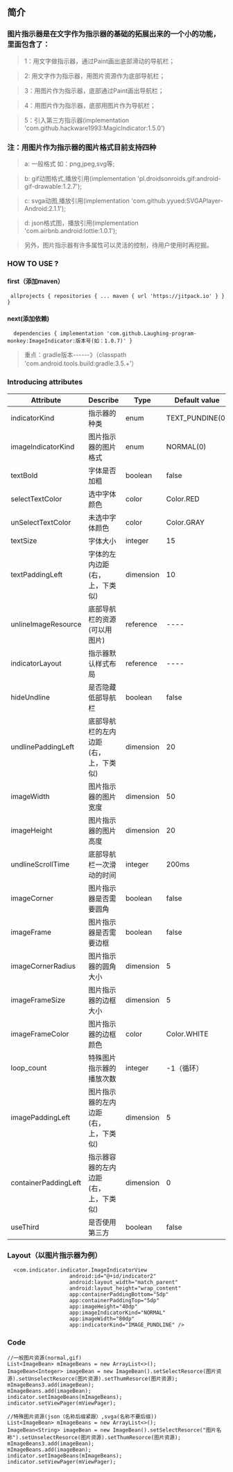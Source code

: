 ## 简介 
### 图片指示器是在文字作为指示器的基础的拓展出来的一个小的功能，里面包含了：
> 1：用文字做指示器，通过Paint画出底部滑动的导航栏；

> 2: 用文字作为指示器，用图片资源作为底部导航栏；

> 3：用图片作为指示器，底部通过Paint画出导航栏；

> 4：用图片作为指示器，底部用图片作为导航栏；

> 5：引入第三方指示器(implementation 'com.github.hackware1993:MagicIndicator:1.5.0')
### 注：用图片作为指示器的图片格式目前支持四种
> a:  一般格式 如：png,jpeg,svg等;

> b:  gif动图格式,播放引用(implementation 'pl.droidsonroids.gif:android-gif-drawable:1.2.7');

> c:  svga动图,播放引用(implementation 'com.github.yyued:SVGAPlayer-Android:2.1.1');

> d:  json格式图，播放引用(implementation 'com.airbnb.android:lottie:1.0.1');

> 另外，图片指示器有许多属性可以灵活的控制，待用户使用时再挖掘。
### HOW TO USE ?
#### first（添加maven）
` allprojects {
		repositories {
			...
			maven { url 'https://jitpack.io' }
		}
	}`  

#### next(添加依赖)
`  dependencies {
	        implementation 'com.github.Laughing-program-monkey:ImageIndicator:版本号(如：1.0.7)'
	}` 
	
> 重点：gradle版本------》（classpath 'com.android.tools.build:gradle:3.5.+'）
### Introducing attributes
Attribute  | Describe  | Type | Default value | Must
---- | ----- |  --- | ---- | -----
indicatorKind  | 指示器的种类 |  enum  | TEXT_PUNDINE(0) | NO
imageIndicatorKind  | 图片指示器的图片格式 |  enum  | NORMAL(0) | NO
textBold  | 字体是否加粗 |  boolean  | false | NO
selectTextColor  | 选中字体颜色 |  color  | Color.RED | NO
unSelectTextColor  | 未选中字体颜色 |  color  | Color.GRAY | NO
textSize  | 字体大小 |  integer  | 15 | NO
textPaddingLeft  | 字体的左内边距(右，上，下类似) |  dimension  | 10 | NO
unlineImageResource  | 底部导航栏的资源(可以用图片) |  reference  | ---- | NO
indicatorLayout  | 指示器默认样式布局 |  reference  | ---- | NO
hideUndline  | 是否隐藏低部导航栏 |  boolean  | false | NO
undlinePaddingLeft  | 底部导航栏的左内边距(右，上，下类似) |  dimension  | 20 | NO
imageWidth  | 图片指示器的图片宽度 |  dimension  | 50 | NO
imageHeight  | 图片指示器的图片高度 |  dimension  | 20 | NO
undlineScrollTime  | 底部导航栏一次滑动的时间 |  integer  | 200ms | NO
imageCorner  | 图片指示器是否需要圆角 |  boolean  | false | NO
imageFrame  | 图片指示器是否需要边框 |  boolean  | false | NO
imageCornerRadius  | 图片指示器的圆角大小 |  dimension  | 5 | NO
imageFrameSize  | 图片指示器的边框大小 |  dimension  | 5 | NO
imageFrameColor  | 图片指示器的边框颜色 |  color  | Color.WHITE | NO
loop_count  | 特殊图片指示器的播放次数 |  integer  | -1（循环） | NO
imagePaddingLeft  | 图片指示器的左内边距(右，上，下类似) |  dimension  | 5 | NO
containerPaddingLeft | 指示器容器的左内边距(右，上，下类似) | dimension | 0 | NO 
useThird  | 是否使用第三方 |  boolean  | false | NO

### Layout（以图片指示器为例）
```
  <com.indicator.indicator.ImageIndicatorView
                    android:id="@+id/indicator2"
                    android:layout_width="match_parent"
                    android:layout_height="wrap_content"
                    app:containerPaddingBottom="5dp"
                    app:containerPaddingTop="5dp"
                    app:imageHeight="40dp"
                    app:imageIndicatorKind="NORMAL"
                    app:imageWidth="80dp"
                    app:indicatorKind="IMAGE_PUNDLINE" />
```
### Code
``` 
//一般图片资源(normal,gif)
List<ImageBean> mImageBeans = new ArrayList<>();
ImageBean<Integer> imageBean = new ImageBean().setSelectResorce(图片资源).setUnselectResorce(图片资源).setThumResorce(图片资源);
mImageBeans3.add(imageBean);
mImageBeans.add(imageBean);
indicator.setImageBeans(mImageBeans);
indicator.setViewPager(mViewPager);

//特殊图片资源(json（名称后缀紧跟）,svga(名称不要后缀))
List<ImageBean> mImageBeans = new ArrayList<>();
ImageBean<String> imageBean = new ImageBean().setSelectResorce("图片名称").setUnselectResorce(图片资源).setThumResorce(图片资源);
mImageBeans3.add(imageBean);
mImageBeans.add(imageBean);
indicator.setImageBeans(mImageBeans);
indicator.setViewPager(mViewPager);
```
